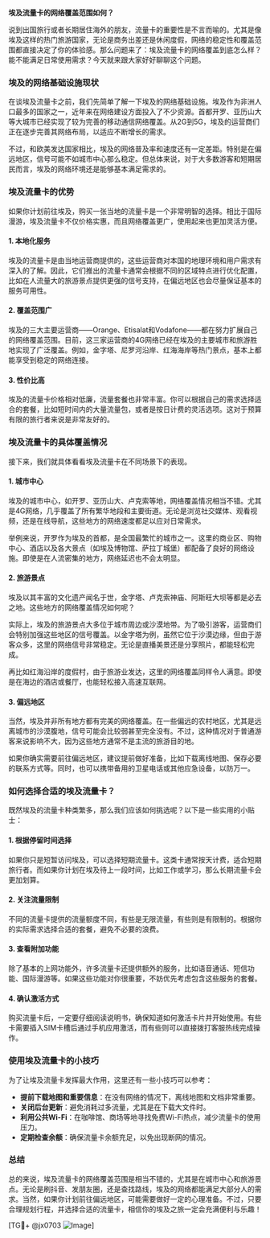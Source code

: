 **埃及流量卡的网络覆盖范围如何？**

说到出国旅行或者长期居住海外的朋友，流量卡的重要性是不言而喻的。尤其是像埃及这样的热门旅游国家，无论是商务出差还是休闲度假，网络的稳定性和覆盖范围都直接决定了你的体验感。那么问题来了：埃及流量卡的网络覆盖到底怎么样？能不能满足日常使用需求？今天就来跟大家好好聊聊这个问题。

### **埃及的网络基础设施现状**
在谈埃及流量卡之前，我们先简单了解一下埃及的网络基础设施。埃及作为非洲人口最多的国家之一，近年来在网络建设方面投入了不少资源。首都开罗、亚历山大等大城市已经实现了较为完善的移动通信网络覆盖。从2G到5G，埃及的运营商们正在逐步完善其网络布局，以适应不断增长的需求。

不过，和欧美发达国家相比，埃及的网络普及率和速度还有一定差距。特别是在偏远地区，信号可能不如城市中心那么稳定。但总体来说，对于大多数游客和短期居民而言，埃及的网络环境还是能够基本满足需求的。

### **埃及流量卡的优势**
如果你计划前往埃及，购买一张当地的流量卡是一个非常明智的选择。相比于国际漫游，埃及流量卡不仅价格实惠，而且网络覆盖更广，使用起来也更加灵活方便。

#### **1. 本地化服务**
埃及的流量卡是由当地运营商提供的，这些运营商对本国的地理环境和用户需求有深入的了解。因此，它们推出的流量卡通常会根据不同的区域特点进行优化配置，比如在人流量大的旅游景点提供更强的信号支持，在偏远地区也会尽量保证基本的服务可用性。

#### **2. 覆盖范围广**
埃及的三大主要运营商——Orange、Etisalat和Vodafone——都在努力扩展自己的网络覆盖范围。目前，这三家运营商的4G网络已经在埃及的主要城市和旅游胜地实现了广泛覆盖。例如，金字塔、尼罗河沿岸、红海海岸等热门景点，基本上都能享受到稳定的网络连接。

#### **3. 性价比高**
埃及的流量卡价格相对低廉，流量套餐也非常丰富。你可以根据自己的需求选择适合的套餐，比如短时间内的大量流量包，或者是按日计费的灵活选项。这对于预算有限的旅行者来说是非常友好的。

### **埃及流量卡的具体覆盖情况**
接下来，我们就具体看看埃及流量卡在不同场景下的表现。

#### **1. 城市中心**
埃及的城市中心，如开罗、亚历山大、卢克索等地，网络覆盖情况相当不错。尤其是4G网络，几乎覆盖了所有繁华地段和主要街道。无论是浏览社交媒体、观看视频，还是在线导航，这些地方的网络速度都足以应对日常需求。

举例来说，开罗作为埃及的首都，是全国最繁忙的城市之一。这里的商业区、购物中心、酒店以及各大景点（如埃及博物馆、萨拉丁城堡）都配备了良好的网络设施。即使是在人流密集的地方，网络延迟也不会太明显。

#### **2. 旅游景点**
埃及以其丰富的文化遗产闻名于世，金字塔、卢克索神庙、阿斯旺大坝等都是必去之地。这些地方的网络覆盖情况如何呢？

实际上，埃及的旅游景点大多位于城市周边或沙漠地带。为了吸引游客，运营商们会特别加强这些地区的信号覆盖。以金字塔为例，虽然它位于沙漠边缘，但由于游客众多，这里的网络信号非常稳定。无论是直播美景还是分享照片，都能轻松完成。

再比如红海沿岸的度假村，由于旅游业发达，这里的网络覆盖同样令人满意。即使是在海边的酒店或餐厅，也能轻松接入高速互联网。

#### **3. 偏远地区**
当然，埃及并非所有地方都有完美的网络覆盖。在一些偏远的农村地区，尤其是远离城市的沙漠腹地，信号可能会比较弱甚至完全没有。不过，这种情况对于普通游客来说影响不大，因为这些地方通常不是主流的旅游目的地。

如果你确实需要前往偏远地区，建议提前做好准备，比如下载离线地图、保存必要的联系方式等。同时，也可以携带备用的卫星电话或其他应急设备，以防万一。

### **如何选择合适的埃及流量卡？**
既然埃及的流量卡种类繁多，那么我们应该如何挑选呢？以下是一些实用的小贴士：

#### **1. 根据停留时间选择**
如果你只是短暂访问埃及，可以选择短期流量卡。这类卡通常按天计费，适合短期旅行者。而如果你计划在埃及待上一段时间，比如工作或学习，那么长期流量卡会更加划算。

#### **2. 关注流量限制**
不同的流量卡提供的流量额度不同，有些是无限流量，有些则是有限制的。根据你的实际需求选择合适的套餐，避免不必要的浪费。

#### **3. 查看附加功能**
除了基本的上网功能外，许多流量卡还提供额外的服务，比如语音通话、短信功能、国际漫游等。如果这些功能对你很重要，不妨优先考虑包含这些服务的套餐。

#### **4. 确认激活方式**
购买流量卡后，一定要仔细阅读说明书，确保知道如何激活卡片并开始使用。有些卡需要插入SIM卡槽后通过手机应用激活，而有些则可以直接拨打客服热线完成操作。

### **使用埃及流量卡的小技巧**
为了让埃及流量卡发挥最大作用，这里还有一些小技巧可以参考：

- **提前下载地图和重要信息**：在没有网络的情况下，离线地图和文档非常重要。
- **关闭后台更新**：避免消耗过多流量，尤其是在下载大文件时。
- **利用公共Wi-Fi**：在咖啡馆、商场等地寻找免费Wi-Fi热点，减少流量卡的使用压力。
- **定期检查余额**：确保流量卡余额充足，以免出现断网的情况。

### **总结**
总的来说，埃及流量卡的网络覆盖范围是相当不错的，尤其是在城市中心和旅游景点。无论是刷抖音、发朋友圈，还是查找路线，埃及的网络都能满足大部分人的需求。当然，如果你计划前往偏远地区，可能需要做好一定的心理准备。不过，只要合理规划行程，并选择合适的流量卡，相信你的埃及之旅一定会充满便利与乐趣！

[TG💪+ @jx0703 ![Image](https://github.com/user-attachments/assets/dbca1d08-cadb-493c-b0ec-ad6f7a83f270)]
